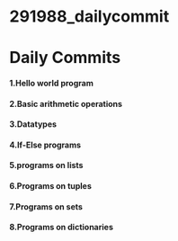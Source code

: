 # 291988_dailycommit

# Daily Commits
<h4>1.Hello world program
<h4>2.Basic arithmetic operations
<h4>3.Datatypes
<h4>4.If-Else programs
<h4>5.programs on lists
<h4>6.Programs on tuples
<h4>7.Programs on sets
<h4>8.Programs on dictionaries

